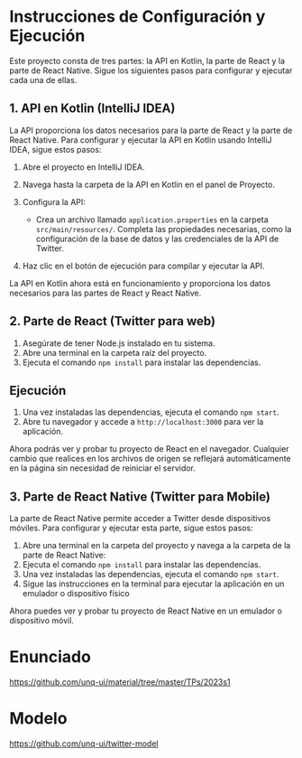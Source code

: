 # Instrucciones de Configuración y Ejecución

Este proyecto consta de tres partes: la API en Kotlin, la parte de React y la parte de React Native. Sigue los siguientes pasos para configurar y ejecutar cada una de ellas.

## 1. API en Kotlin (IntelliJ IDEA)

La API proporciona los datos necesarios para la parte de React y la parte de React Native. Para configurar y ejecutar la API en Kotlin usando IntelliJ IDEA, sigue estos pasos:

1. Abre el proyecto en IntelliJ IDEA.

2. Navega hasta la carpeta de la API en Kotlin en el panel de Proyecto.

3. Configura la API:
   - Crea un archivo llamado `application.properties` en la carpeta `src/main/resources/`. Completa las propiedades necesarias, como la configuración de la base de datos y las credenciales de la API de Twitter.

4. Haz clic en el botón de ejecución para compilar y ejecutar la API.

La API en Kotlin ahora está en funcionamiento y proporciona los datos necesarios para las partes de React y React Native.

## 2. Parte de React (Twitter para web) 

1. Asegúrate de tener Node.js instalado en tu sistema.
2. Abre una terminal en la carpeta raíz del proyecto.
3. Ejecuta el comando `npm install` para instalar las dependencias.


## Ejecución

1. Una vez instaladas las dependencias, ejecuta el comando `npm start`.
2. Abre tu navegador y accede a `http://localhost:3000` para ver la aplicación.

Ahora podrás ver y probar tu proyecto de React en el navegador. Cualquier cambio que realices en los archivos de origen se reflejará automáticamente en la página sin necesidad de reiniciar el servidor.


## 3. Parte de React Native (Twitter para Mobile)

La parte de React Native permite acceder a Twitter desde dispositivos móviles. Para configurar y ejecutar esta parte, sigue estos pasos:

1. Abre una terminal en la carpeta del proyecto y navega a la carpeta de la parte de React Native:
2.  Ejecuta el comando `npm install` para instalar las dependencias.
3.  Una vez instaladas las dependencias, ejecuta el comando `npm start`.
4.  Sigue las instrucciones en la terminal para ejecutar la aplicación en un emulador o dispositivo físico

Ahora puedes ver y probar tu proyecto de React Native en un emulador o dispositivo móvil. 


# Enunciado

https://github.com/unq-ui/material/tree/master/TPs/2023s1

# Modelo

https://github.com/unq-ui/twitter-model

